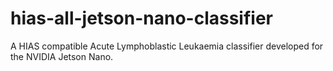 # hias-all-jetson-nano-classifier
A HIAS compatible Acute Lymphoblastic Leukaemia classifier developed for the NVIDIA Jetson Nano.

